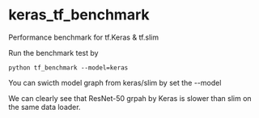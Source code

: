 # keras_tf_benchmark
Performance benchmark for tf.Keras &amp; tf.slim

Run the benchmark test by 
```
python tf_benchmark --model=keras
```
You can swicth model graph from keras/slim by set the --model 

We can clearly see that ResNet-50 grpah by Keras is slower than slim on the same data loader.


